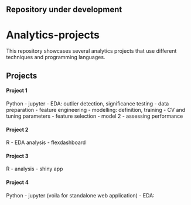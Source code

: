 ## Repository under development

# Analytics-projects
This repository showcases several analytics projects that use different techniques and programming languages.

## Projects

#### Project 1
Python - jupyter - EDA: outlier detection, significance testing - data preparation - feature engineering - modelling: definition, training - CV and tuning parameters - 
    feature selection - model 2 - assessing performance

#### Project 2
R - EDA analysis - flexdashboard

#### Project 3
R - analysis - shiny app

#### Project 4
Python - jupyter (voila for standalone web application) - EDA:
